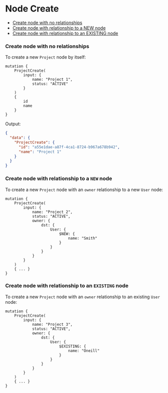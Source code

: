 # Node Create

* [Create node with no relationships](#create-node-with-no-relationships)
* [Create node with relationship to a NEW node](#create-node-with-relationship-to-a-new-node)
* [Create node with relationship to an EXISTING node](#create-node-with-relationship-to-an-existing-node)

### Create node with no relationships

To create a new `Project` node by itself:

```
mutation {
    ProjectCreate(
        input: {
            name: "Project 1",
            status: "ACTIVE"
        }
    )
    {
        id
        name
    }
}
```

Output:
```json
{
  "data": {
    "ProjectCreate": {
      "id": "a55e1dae-a87f-4ca1-8724-b967a678b942",
      "name": "Project 1"
    }
  }
}
```

### Create node with relationship to a `NEW` node

To create a new `Project` node with an `owner` relationship to a new `User` node:

```
mutation {
    ProjectCreate(
        input: {
            name: "Project 2",
            status: "ACTIVE",
            owner: {
                dst: {
                    User: {
                        $NEW: {
                            name: "Smith"
                        }
                    }
                }
            }
        }
    )
    { ... }
}
```

### Create node with relationship to an `EXISTING` node

To create a new `Project` node with an `owner` relationship to an existing `User` node:

```
mutation {
    ProjectCreate(
        input: {
            name: "Project 3",
            status: "ACTIVE",
            owner: {
                dst: {
                    User: {
                        $EXISTING: {
                            name: "Oneill"
                        }
                    }
                }
            }
        }
    )
    { ... }
}
```